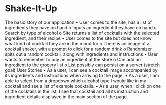 # Shake-It-Up

The basic story of our application
•	User comes to the site, has a list of ingredients they have on hand
o	    Inputs an ingredient they have on hand 
o	    Search by type of alcohol 
o	    Site returns a list of cocktails with the selected ingredient, and their recipe 
•	User comes to the site but does not know what kind of cocktail they are in the mood for
o	    There is an image of a cocktail shaker, with a prompt to click for a random drink
o	    Randomizer spits out a random cocktail, along with ingredients and instructions
•	User wants to remember to buy an ingredient at the store
o	    Can add an ingredient to the grocery list
o	    List possibly can persist on a server (stretch goal)
User Stories
•	As a user, I can see a cocktail image accompanied by its ingredients and instructions when arriving to the page.
•	As a user, I am able to select from a dropdown which alcohol type I would like in my cocktail and see a list of example cocktails.
•	As a user, when I click on one of the cocktails in the list, I see that cocktail and all its instruction and ingredient details displayed in the main section of the page.
